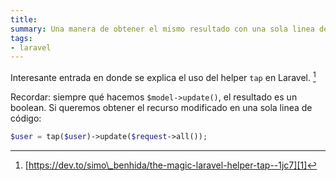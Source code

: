 ```yaml
---
title:
summary: Una manera de obtener el mismo resultado con una sola linea de código. Laravel helper method tap().
tags:
- laravel
---
```


Interesante entrada en donde se explica el uso del helper `tap` en Laravel. [^1]

Recordar: siempre qué hacemos `$model->update()`, el resultado es un boolean. Si queremos obtener el recurso modificado en una sola linea de código:

```php
$user = tap($user)->update($request->all());
```


[^1]:	[https://dev.to/simo\_benhida/the-magic-laravel-helper-tap--1jc7][1]

[1]:	https://dev.to/simo_benhida/the-magic-laravel-helper-tap--1jc7